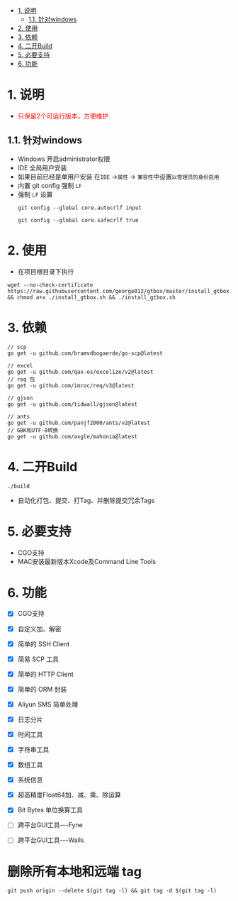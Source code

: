 <!-- TOC -->

- [1. 说明](#1-说明)
  - [1.1. 针对windows](#11-针对windows)
- [2. 使用](#2-使用)
- [3. 依赖](#3-依赖)
- [4. 二开Build](#4-二开build)
- [5. 必要支持](#5-必要支持)
- [6. 功能](#6-功能)

<!-- /TOC -->


# 1. 说明
* <font color=red>只保留2个可运行版本，方便维护</font>

## 1.1. 针对windows
* Windows 开启administrator权限
* IDE 全局用户安装
* 如果目前已经是单用户安装 在`IDE` →`属性` → `兼容性`中设置`以管理员的身份启用`
* 内置 git config 强制 `LF`
* 强制 `LF` 设置
    ```
    git config --global core.autocrlf input
    
    git config --global core.safecrlf true
    ```

# 2. 使用
* 在项目根目录下执行
```
wget --no-check-certificate https://raw.githubusercontent.com/george012/gtbox/master/install_gtbox.sh && chmod a+x ./install_gtbox.sh && ./install_gtbox.sh

```

# 3. 依赖
```
// scp
go get -u github.com/bramvdbogaerde/go-scp@latest

// excel
go get -u github.com/qax-os/excelize/v2@latest
// req 包
go get -u github.com/imroc/req/v3@latest

// gjson
go get -u github.com/tidwall/gjson@latest

// ants
go get -u github.com/panjf2000/ants/v2@latest
// GBK和UTF-8转换
go get -u github.com/axgle/mahonia@latest
```

# 4. 二开Build
```
./build 
```
*   自动化打包、提交、打Tag、并删除提交冗余Tags

# 5. 必要支持
*   CGO支持
*   MAC安装最新版本Xcode及Command Line Tools


# 6. 功能
- [x] CGO支持
- [x] 自定义加、解密
- [x] 简单的 SSH Client
- [x] 简易 SCP 工具
- [x] 简单的 HTTP Client
- [x] 简单的 ORM 封装
- [x] Aliyun SMS 简单处理
- [x] 日志分片
- [x] 时间工具
- [x] 字符串工具
- [x] 数组工具
- [x] 系统信息
- [x] 超高精度Float64加、减、乘、除运算
- [x] Bit  Bytes 单位换算工具
- [ ] 跨平台GUI工具---Fyne
- [ ] 跨平台GUI工具---Wails


# 删除所有本地和远端 tag
```
git push origin --delete $(git tag -l) && git tag -d $(git tag -l)
```